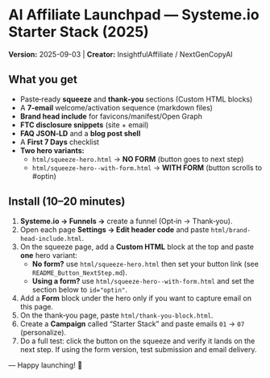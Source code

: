 # AI Affiliate Launchpad — Systeme.io Starter Stack (2025)
**Version:** 2025-09-03  |  **Creator:** InsightfulAffiliate / NextGenCopyAI

## What you get
- Paste‑ready **squeeze** and **thank‑you** sections (Custom HTML blocks)
- A **7‑email** welcome/activation sequence (markdown files)
- **Brand head include** for favicons/manifest/Open Graph
- **FTC disclosure snippets** (site + email)
- **FAQ JSON‑LD** and a **blog post shell**
- A **First 7 Days** checklist
- **Two hero variants:** 
  - `html/squeeze-hero.html` → **NO FORM** (button goes to next step)
  - `html/squeeze-hero--with-form.html` → **WITH FORM** (button scrolls to #optin)

## Install (10–20 minutes)
1. **Systeme.io → Funnels →** create a funnel (Opt‑in → Thank‑you).
2. Open each page **Settings → Edit header code** and paste `html/brand-head-include.html`.
3. On the squeeze page, add a **Custom HTML** block at the top and paste **one** hero variant:
   - **No form?** use `html/squeeze-hero.html` then set your button link (see `README_Button_NextStep.md`).
   - **Using a form?** use `html/squeeze-hero--with-form.html` and set the section below to `id="optin"`.
4. Add a **Form** block under the hero only if you want to capture email on this page.
5. On the thank‑you page, paste `html/thank-you-block.html`.
6. Create a **Campaign** called “Starter Stack” and paste emails `01` → `07` (personalize).
7. Do a full test: click the button on the squeeze and verify it lands on the next step. If using the form version, test submission and email delivery.

— Happy launching! 🚀

